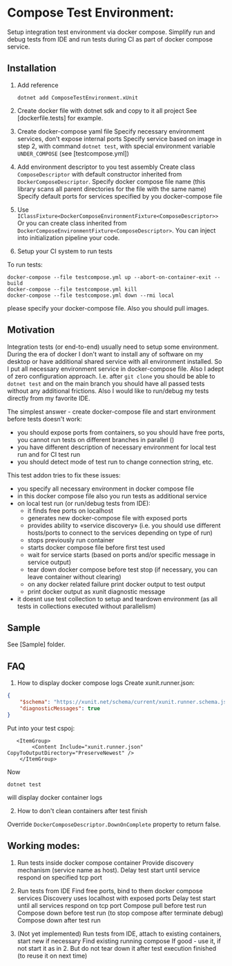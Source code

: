 ﻿# Compose Test Environment:
Setup integration test environment via docker compose. Simplify run and debug tests from IDE and run tests 
during CI as part of docker compose service.

## Installation

1. Add reference
    ```
    dotnet add ComposeTestEnvironment.xUnit
    ```

2. Create docker file with dotnet sdk and copy to it all project
   See [dockerfile.tests] for example.

3. Create docker-compose yaml file
   Specify necessary environment services, don't expose internal ports
   Specify service based on image in step 2, with command `dotnet test`, with special environment variable `UNDER_COMPOSE` (see [testcompose.yml])

4. Add environment descriptor to you test assembly 
   Create class `ComposeDescriptor` with default constructor inherited from `DockerComposeDescriptor`.
   Specify docker compose file name (this library scans all parent directories for the file with the same name)
   Specify default ports for services specified by you docker-compose file
   
5. Use `IClassFixture<DockerComposeEnvironmentFixture<ComposeDescriptor>>`
   Or you can create class inherited from `DockerComposeEnvironmentFixture<ComposeDescriptor>`.
   You can inject into initialization pipeline your code.

6. Setup your CI system to run tests

To run tests:
```
docker-compose --file testcompose.yml up --abort-on-container-exit --build
docker-compose --file testcompose.yml kill
docker-compose --file testcompose.yml down --rmi local
```
please specify your docker-compose file. Also you should pull images.


## Motivation
Integration tests (or end-to-end) usually need to setup some environment. During the era of docker I don't want 
to install any of software on my desktop or have additional shared service with all environment installed. So I 
put all necessary environment service in docker-compose file. Also I adept of zero configuration approach. I.e.
after `git clone` you should be able to `dotnet test` and on the main branch you should have all passed tests 
without any additional frictions. Also I would like to run/debug my tests directly from my favorite IDE.

The simplest answer - create docker-compose file and start environment before tests doesn't work:
- you should expose ports from containers, so you should have free ports, you cannot run tests on different branches in parallel ()
- you have different description of necessary environment for local test run and for CI test run
- you should detect mode of test run to change connection string, etc.

This test addon tries to fix these issues:
- you specify all necessary environment in docker compose file
- in this docker compose file also you run tests as additional service
- on local test run (or run/debug tests from IDE):
   - it finds free ports on localhost 
   - generates new docker-compose file with exposed ports 
   - provides ability to «service discovery» (i.e. you should use different hosts/ports to connect to the services 
     depending on type of run)
   - stops previously run container
   - starts docker compose file before first test used
   - wait for service starts (based on ports and/or specific message in service output)
   - tear down docker compose before test stop (if necessary, you can leave container without clearing)
   - on any docker related failure print docker output to test output
   - print docker output as xunit diagnostic message
- it doesnt use test collection to setup and teardown environment (as all tests in collections executed without parallelism)    

## Sample

See [Sample] folder.

## FAQ
1. How to display docker compose logs
Create xunit.runner.json:
```json
{
    "$schema": "https://xunit.net/schema/current/xunit.runner.schema.json",
    "diagnosticMessages": true
}
```
Put into your test cspoj:
```msbuild
   <ItemGroup>
        <Content Include="xunit.runner.json" CopyToOutputDirectory="PreserveNewest" />
    </ItemGroup>
```
Now 
```shell
dotnet test
```
will display docker container logs

2. How to don't clean containers after test finish

Override `DockerComposeDescriptor.DownOnComplete` property to return false.

## Working modes:

1. Run tests inside docker compose container
   Provide discovery mechanism (service name as host).
   Delay test start until service respond on specified tcp port

2. Run tests from IDE
   Find free ports, bind to them docker compose services
   Discovery uses localhost with exposed ports
   Delay test start until all services respond on tcp port
   Compose pull before test run
   Compose down before test run (to stop compose after terminate debug)
   Compose down after test run
   
3. (Not yet implemented) Run tests from IDE, attach to existing containers, start new if necessary
   Find existing running compose
   If good - use it, if not start it as in 2. But do not tear down it after test execution finished (to reuse it on next time)
